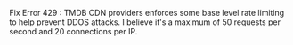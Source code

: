 Fix Error 429 : TMDB CDN providers enforces some base level rate limiting to help prevent DDOS attacks. I believe it's a maximum of 50 requests per second and 20 connections per IP.
